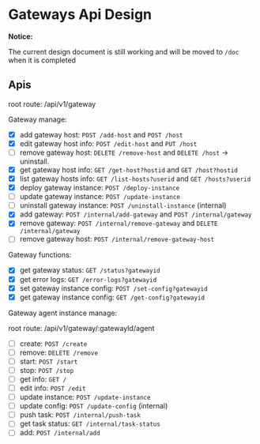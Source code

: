 # Gateways Api Design

**Notice:**

The current design document is still working and will be moved to `/doc` when it is completed

## Apis

root route: /api/v1/gateway

Gateway manage:

- [x]  add gateway host: `POST /add-host` and `POST /host`
- [x]  edit gateway host info: `POST /edit-host` and `PUT /host`
- [ ]  remove gateway host: `DELETE /remove-host` and `DELETE /host` -> uninstall.
- [x]  get gateway host info: `GET /get-host?hostid` and `GET /host?hostid`
- [x]  list gateway hosts info: `GET /list-hosts?userid` and `GET /hosts?userid`
- [x]  deploy gateway instance: `POST /deploy-instance`
- [ ]  update gateway instance: `POST /update-instance`
- [ ]  uninstall gateway instance: `POST /uninstall-instance`
(internal)
- [x]  add gateway: `POST /internal/add-gateway` and `POST /internal/gateway`
- [x]  remove gateway: `POST /internal/remove-gateway` and `DELETE /internal/gateway`
- [ ]  remove gateway host: `POST /internal/remove-gateway-host`

Gateway functions:

- [x]  get gateway status: `GET /status?gatewayid`
- [x]  get error logs: `GET /error-logs?gatewayid`
- [x]  set gateway instance config: `POST /set-config?gatewayid`
- [x]  get gateway instance config: `GET /get-config?gatewayid`

Gateway agent instance manage:

root route: /api/v1/gateway/:gatewayId/agent

- [ ]  create: `POST /create`
- [ ]  remove: `DELETE /remove`
- [ ]  start: `POST /start`
- [ ]  stop: `POST /stop`
- [ ]  get info: `GET /`
- [ ]  edit info: `POST /edit`
- [ ]  update instance: `POST /update-instance`
- [ ]  update config: `POST /update-config`
(internal)
- [ ]  push task: `POST /internal/push-task`
- [ ]  get task status: `GET /internal/task-status`
- [ ]  add: `POST /internal/add`
